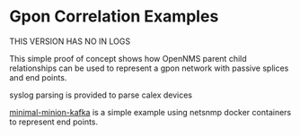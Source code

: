 # Gpon Correlation Examples

THIS VERSION HAS NO <PRI> IN LOGS

This simple proof of concept shows how OpenNMS parent child relationships can be used to represent a gpon network with passive splices and end points.

syslog parsing is provided to parse calex devices

[minimal-minion-kafka](../opennms-gpon-correlation-2/minimal-minion-kafka-simple) is a simple example using netsnmp docker containers to represent end points. 
